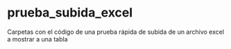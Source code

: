 # prueba_subida_excel
Carpetas con el código de una prueba rápida de subida de un archivo excel a mostrar a una tabla
